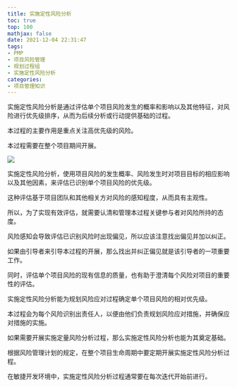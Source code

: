 ```yaml
---
title: 实施定性风险分析
toc: true
top: 100
mathjax: false
date: 2021-12-04 22:31:47
tags:
- PMP
- 项目风险管理
- 规划过程组
- 实施定性风险分析
categories:
- 项目管理知识
---
```

实施定性风险分析是通过评估单个项目风险发生的概率和影响以及其他特征，对风险进行优先级排序，从而为后续分析或行动提供基础的过程。

本过程的主要作用是重点关注高优先级的风险。  

本过程需要在整个项目期间开展。  

<img src="https://ddabb.github.io/photos/pmpimages/数据流向图/11.3实施定性风险分析.png"/>

实施定性风险分析，使用项目风险的发生概率、风险发生时对项目目标的相应影响以及其他因素，来评估已识别单个项目风险的优先级。

这种评估基于项目团队和其他相关方对风险的感知程度，从而具有主观性。

所以，为了实现有效评估，就需要认清和管理本过程关键参与者对风险所持的态度。

风险感知会导致评估已识别风险时出现偏见，所以应该注意找出偏见并加以纠正。

如果由引导者来引导本过程的开展，那么找出并纠正偏见就是该引导者的一项重要工作。

同时，评估单个项目风险的现有信息的质量，也有助于澄清每个风险对项目的重要性的评估。

实施定性风险分析能为规划风险应对过程确定单个项目风险的相对优先级。

本过程会为每个风险识别出责任人，以便由他们负责规划风险应对措施，并确保应对措施的实施。

如果需要开展实施定量风险分析过程，那么实施定性风险分析也能为其奠定基础。

根据风险管理计划的规定，在整个项目生命周期中要定期开展实施定性风险分析过程。

在敏捷开发环境中，实施定性风险分析过程通常要在每次迭代开始前进行。
